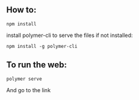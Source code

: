 ## How to:

`npm install`

install polymer-cli to serve the files if not installed:

`npm install -g polymer-cli`

## To run the web:

`polymer serve`

And go to the link